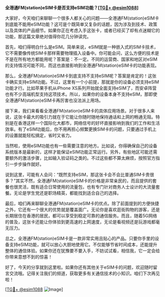 **全港通FM(station)eSIM卡是否支持eSIM功能？[[TG💪+ @esim1088](https://t.me/s/esim1088)]**

大家好，今天咱们来聊聊一个很多人都关心的问题——全港通FM(station)eSIM卡到底能不能用eSIM功能？这可是个既简单又复杂的话题，因为涉及到技术、政策以及具体的产品细节。如果你正在考虑入手这张卡，或者已经买了却有点迷糊它的功能，那这篇文章绝对值得你花几分钟读完。

首先，咱们得明白什么是eSIM。简单来说，eSIM就是一种嵌入式的SIM卡技术，它不需要像传统SIM卡那样需要物理插入设备中。你可能会问，这么方便的技术是不是在所有地方都能用呢？答案是：不一定。不同的运营商、国家和地区对eSIM的支持情况可能不同，而这也直接影响到全港通FM(station)eSIM卡的功能表现。

那么，全港通FM(station)eSIM卡到底支持不支持eSIM呢？答案是肯定的！这张卡确实支持eSIM功能。不过，这里有一个小前提，那就是你的设备必须支持eSIM功能才行。比如苹果手机从iPhone XS系列开始就全面支持eSIM了，而安卓阵营也有不少高端机型支持这项技术。所以，如果你的设备本身不支持eSIM，那即使全港通FM(station)eSIM卡再厉害也没法派上用场。

接下来，我们来看看全港通FM(station)eSIM卡的具体应用场景。对于很多人来说，这张卡最大的吸引力就在于它能让你随时随地保持通话和上网的畅通无阻。特别是在香港这样一个国际化大都市，网络信号的好坏直接影响到我们的工作和生活效率。有了eSIM功能后，你不用再担心频繁更换SIM卡的问题，只要通过手机上的设置就能轻松搞定，省时又省力。

当然啦，使用eSIM功能也有一些需要注意的地方。比如说，你得确保自己的设备系统版本是最新的，这样才能保证eSIM功能正常运行。另外，有些地区可能还需要额外的激活步骤，比如输入验证码之类的。不过这些都不算太麻烦，按照官方指引一步步操作就好。

说到这里，可能有人会问：“既然支持eSIM，那这张卡会不会比普通SIM卡贵很多？”其实不然，全港通FM(station)eSIM卡的价格是非常亲民的，而且提供的套餐也很灵活，既有适合日常使用的流量包，也有专门针对商务人士设计的大流量套餐。无论是学生党还是职场精英，都能找到适合自己的选择。

最后，咱们再来聊聊全港通FM(station)eSIM卡的优点。除了前面提到的方便快捷之外，它还有一个很大的优势就是覆盖面广。无论你是喜欢逛街购物的游客，还是长期居住在香港的居民，都可以享受到稳定可靠的通信服务。而且，随着5G网络的普及，这张卡还能让你体验到更高速的上网速度，无论是看视频还是玩游戏都毫无压力。

总之，全港通FM(station)eSIM卡是一款非常实用且贴心的产品。只要你手里的设备支持eSIM功能，就可以放心大胆地使用它。不仅能够节省时间成本，还能提升整体的通信体验。如果你还在犹豫要不要入手，不妨试试看，相信我，它一定会给你带来意想不到的惊喜！

好了，今天的分享就到这里啦。如果你还有其他关于eSIM卡的问题，欢迎随时留言交流哦。记得关注我们的频道，获取更多有关通信技术的小知识。咱们下次再见啦！

[[TG💪+ @esim1088](https://t.me/s/esim1088) ![Image](https://i.postimg.cc/4NQfJmqS/Snipaste-2025-05-13-00-14-12.png)]